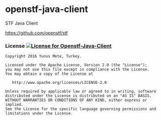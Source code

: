 # openstf-java-client

STF Java Client

https://github.com/openstf/stf

### License [![License for Openstf-Java-Client](https://img.shields.io/badge/License-Apache%202.0-blue.svg)](https://opensource.org/licenses/Apache-2.0)

    Copyright 2016 Yunus Mete, Turkey.
    
    Licensed under the Apache License, Version 2.0 (the "License");
    you may not use this file except in compliance with the License.
    You may obtain a copy of the License at
    
       http://www.apache.org/licenses/LICENSE-2.0
    
    Unless required by applicable law or agreed to in writing, software
    distributed under the License is distributed on an "AS IS" BASIS,
    WITHOUT WARRANTIES OR CONDITIONS OF ANY KIND, either express or implied.
    See the License for the specific language governing permissions and
    limitations under the License.
